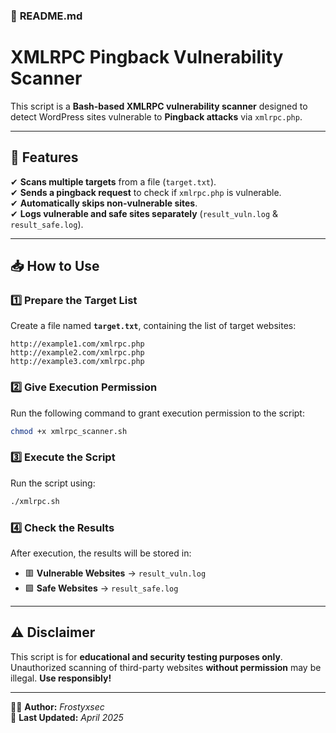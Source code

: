 ### 📜 **README.md**  

# **XMLRPC Pingback Vulnerability Scanner**  

This script is a **Bash-based XMLRPC vulnerability scanner** designed to detect WordPress sites vulnerable to **Pingback attacks** via `xmlrpc.php`.  

---

## 🚀 **Features**  
✔ **Scans multiple targets** from a file (`target.txt`).  
✔ **Sends a pingback request** to check if `xmlrpc.php` is vulnerable.  
✔ **Automatically skips non-vulnerable sites**.  
✔ **Logs vulnerable and safe sites separately** (`result_vuln.log` & `result_safe.log`).  

---

## 📥 **How to Use**  

### **1️⃣ Prepare the Target List**  
Create a file named **`target.txt`**, containing the list of target websites:  
```
http://example1.com/xmlrpc.php
http://example2.com/xmlrpc.php
http://example3.com/xmlrpc.php
```

### **2️⃣ Give Execution Permission**  
Run the following command to grant execution permission to the script:  
```bash
chmod +x xmlrpc_scanner.sh
```

### **3️⃣ Execute the Script**  
Run the script using:  
```bash
./xmlrpc.sh
```

### **4️⃣ Check the Results**  
After execution, the results will be stored in:  
- 🟥 **Vulnerable Websites** → `result_vuln.log`  
- 🟩 **Safe Websites** → `result_safe.log`  

---

## ⚠️ **Disclaimer**  
This script is for **educational and security testing purposes only**. Unauthorized scanning of third-party websites **without permission** may be illegal. **Use responsibly!**  

---

👨‍💻 **Author:** _Frostyxsec_  
📅 **Last Updated:** _April 2025_  
